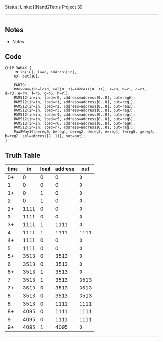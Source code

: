 Status:
Links: [[Nand2Tetris Project 3]]
___
#  
## Notes
- Notes

## Code
```
CHIP RAM4K {
    IN in[16], load, address[12];
    OUT out[16];

    PARTS:
    DMux8Way(in=load, sel[0..2]=address[9..11], a=r0, b=r1, c=r2, d=r3, e=r4, f=r5, g=r6, h=r7);
    RAM512(in=in, load=r0, address=address[0..8], out=reg0);
	RAM512(in=in, load=r1, address=address[0..8], out=reg1);
	RAM512(in=in, load=r2, address=address[0..8], out=reg2);
	RAM512(in=in, load=r3, address=address[0..8], out=reg3);
	RAM512(in=in, load=r4, address=address[0..8], out=reg4);
	RAM512(in=in, load=r5, address=address[0..8], out=reg5);
	RAM512(in=in, load=r6, address=address[0..8], out=reg6);
	RAM512(in=in, load=r7, address=address[0..8], out=reg7);
	Mux8Way16(a=reg0, b=reg1, c=reg2, d=reg3, e=reg4, f=reg5, g=reg6, h=reg7, sel=address[9..11], out=out);
}
```
## Truth Table

| time | in   | load | address | out  |
| ---- | ---- | ---- | ------- | ---- |
| 0+   | 0    | 0    | 0       | 0    |
| 1    | 0    | 0    | 0       | 0    |
| 1+   | 0    | 1    | 0       | 0    |
| 2    | 0    | 1    | 0       | 0    |
| 2+   | 1111 | 0    | 0       | 0    |
| 3    | 1111 | 0    | 0       | 0    |
| 3+   | 1111 | 1    | 1111    | 0    |
| 4    | 1111 | 1    | 1111    | 1111 |
| 4+   | 1111 | 0    | 0       | 0    |
| 5    | 1111 | 0    | 0       | 0    |
| 5+   | 3513 | 0    | 3513    | 0    |
| 6    | 3513 | 0    | 3513    | 0    |
| 6+   | 3513 | 1    | 3513    | 0    |
| 7    | 3513 | 1    | 3513    | 3513 |
| 7+   | 3513 | 0    | 3513    | 3513 |
| 8    | 3513 | 0    | 3513    | 3513 |
| 8    | 3513 | 0    | 1111    | 1111 |
| 8+   | 4095 | 0    | 1111    | 1111 |
| 9    | 4095 | 0    | 1111    | 1111 |
| 9+   | 4095 | 1    | 4095    | 0    |
___